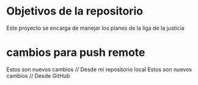 # Objetivos de la repositorio

Este proyecto se encarga de manejar los planes de la liga de la justicia


# cambios para push remote
Estos son nuevos cambios // Desde mi repositorio local
Estos son nuevos cambios // Desde GitHub
